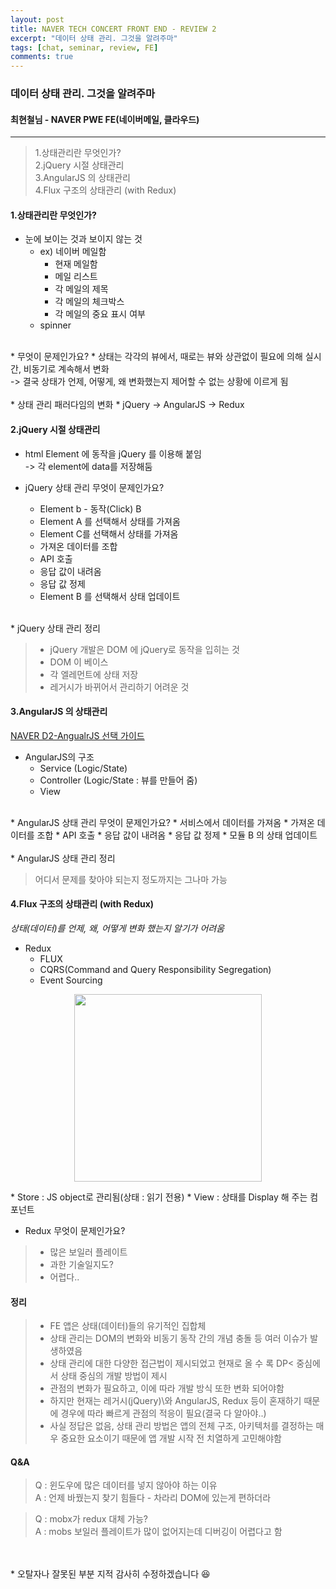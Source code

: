 ```yaml
---
layout: post
title: NAVER TECH CONCERT FRONT END - REVIEW 2
excerpt: "데이터 상태 관리. 그것을 알려주마"
tags: [chat, seminar, review, FE]
comments: true
---
```


### 데이터 상태 관리. 그것을 알려주마
#### 최현철님 - NAVER PWE FE(네이버메일, 클라우드)
---

> 1.상태관리란 무엇인가?<br>
> 2.jQuery 시절 상태관리<br>
> 3.AngularJS 의 상태관리<br>
> 4.Flux 구조의 상태관리 (with Redux)<br>

#### 1.상태관리란 무엇인가?

* 눈에 보이는 것과 보이지 않는 것
	* ex) 네이버 메일함
		* 현재 메일함
		* 메일 리스트
		* 각 메일의 제목
		* 각 메일의 체크박스
		* 각 메일의 중요 표시 여부
	* spinner<br>
<br>
* 무엇이 문제인가요?
	* 상태는 각각의 뷰에서, 때로는 뷰와 상관없이 필요에 의해 실시간, 비동기로 계속해서 변화<br>
->  결국 상태가 언제, 어떻게, 왜 변화했는지 제어할 수 없는 상황에 이르게 됨<br>
<br>
* 상태 관리 패러다임의 변화
	* jQuery -> AngularJS -> Redux

#### 2.jQuery 시절 상태관리

* html Element 에 동작을 jQuery 를 이용해 붙임<br>
-> 각 element에 data를 저장해둠

* jQuery 상태 관리 무엇이 문제인가요?
	* Element b - 동작(Click) B
	*  Element A 를 선택해서 상태를 가져옴
	* Element C를 선택해서 상태를 가져옴
	* 가져온 데이터를 조합
	* API 호출
	* 응답 값이 내려옴
	* 응답 값 정제
	* Element B 를 선택해서 상태 업데이트<br>
<br>
* jQuery 상태 관리 정리

> * jQuery 개발은 DOM 에 jQuery로 동작을 입히는 것
> * DOM 이 베이스
> * 각 엘레먼트에 상태 저장
> * 레거시가 바뀌어서 관리하기 어려운 것

#### 3.AngularJS 의 상태관리
 [NAVER D2-AngualrJS 선택 가이드](https://d2.naver.com/helloworld/1172239)

* AngularJS의 구조
	* Service (Logic/State)
	* Controller (Logic/State : 뷰를 만들어 줌)
	* View<br>
<br>
* AngularJS 상태 관리 무엇이 문제인가요?
	* 서비스에서 데이터를 가져옴
	* 가져온 데이터를 조합
	* API 호출
	* 응답 값이 내려옴
	* 응답 값 정제
	* 모듈 B 의 상태 업데이트<br>
<br>
* AngularJS 상태 관리 정리 

> 어디서 문제를 찾아야 되는지 정도까지는 그나마 가능

#### 4.Flux 구조의 상태관리 (with Redux)

*상태(데이터)를 언제, 왜, 어떻게 변화  했는지 알기가 어려움*

* Redux
	* FLUX
	* CQRS(Command and Query Responsibility Segregation)
	* Event Sourcing

<p style="text-align: center;">
<img src="https://user-images.githubusercontent.com/42940194/56305734-c118a400-617b-11e9-9336-5c700963e5fe.png" height="300px" >
</p>
* Store : JS object로 관리됨(상태 : 읽기 전용)
* View : 상태를 Display 해 주는 컴포넌트

* Redux 무엇이 문제인가요?
> * 많은 보일러 플레이트
> * 과한 기술일지도?
> * 어렵다..

#### 정리

> * FE 앱은 상태(데이터)들의 유기적인 집합체
> * 상태 관리는 DOM의 변화와 비동기 동작 간의 개념 충돌 등 여러 이슈가 발생하였음
> * 상태 관리에 대한 다양한 접근법이 제시되었고 현재로 올 수 록 DP< 중심에서 상태 중심의 개발 방법이 제시
> * 관점의 변화가 필요하고, 이에 따라 개발 방식 또한 변화 되어야함
> * 하지만 현재는 레거시(jQuery)\와 AngularJS, Redux 등이 혼재하기 때문에 경우에 따라 빠르게 관점의 적응이 필요(결국 다 알아야..)
> * 사실 정답은 없음, 상태 관리 방법은 앱의 전체 구조, 아키텍처를 결정하는 매우 중요한 요소이기 때문에 앱 개발 시작 전 치열하게 고민해야함

#### Q&A

> Q : 윈도우에 많은 데이터를 넣지 않아야 하는 이유<br>
> A : 언제 바꿨는지 찾기 힘들다 - 차라리 DOM에 있는게 편하더라

> Q : mobx가 redux 대체 가능?<br>
> A : mobs 보일러 플레이트가 많이 없어지는데 디버깅이 어렵다고 함

<br>
<br>
* 오탈자나 잘못된 부분 지적 감사히 수정하겠습니다 😆